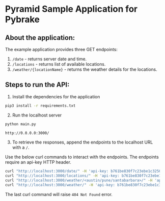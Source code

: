 # Pyramid Sample Application for Pybrake

## About the application:

The example application provides three GET endpoints:

1. `/date` - returns server date and time. 
2. `/locations` - returns list of available locations. 
3. `/weather/{locationName}` - returns the weather details for the locations.

## Steps to run the API:

1. Install the dependencies for the application

```bash
pip3 install -r requirements.txt
```

2.  Run the localhost server

```bash
python main.py
```
```bash
http://0.0.0.0:3000/
```

3. To retrieve the responses, append the endpoints to the localhost URL with a `/`.

Use the below curl commands to interact with the endpoints. The endpoints require an api-key HTTP header.

```bash
curl "http://localhost:3000/date/" -H 'api-key: b761be830f7c23ebe1c3250d42c43673' 
curl "http://localhost:3000/locations/" -H 'api-key: b761be830f7c23ebe1c3250d42c43673' 
curl "http://localhost:3000/weather/<austin/pune/santabarbara>/" -H 'api-key: b761be830f7c23ebe1c3250d42c43673' 
curl "http://localhost:3000/weather/" -H 'api-key: b761be830f7c23ebe1c3250d42c43673'
```
  
The last curl command will raise `404 Not Found` error.
